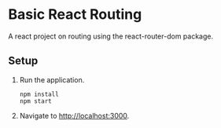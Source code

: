 # Basic React Routing

A react project on routing using the react-router-dom package.

## Setup

1. Run the application.

   ```shell
   npm install
   npm start
   ```

1. Navigate to <http://localhost:3000>.
